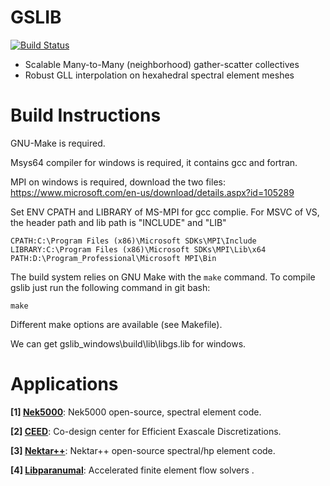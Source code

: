 # GSLIB 

[![Build Status](https://travis-ci.org/gslib/gslib.svg?branch=master)](https://travis-ci.org/gslib/gslib)

* Scalable Many-to-Many (neighborhood) gather-scatter collectives
* Robust GLL interpolation on hexahedral spectral element meshes




# Build Instructions

GNU-Make is required.

Msys64 compiler for windows is required, it contains gcc and fortran.

MPI on windows is required, download the two files: https://www.microsoft.com/en-us/download/details.aspx?id=105289

Set ENV CPATH and LIBRARY of MS-MPI for gcc complie. For MSVC of VS, the header path and lib path is "INCLUDE" and "LIB"

```
CPATH:C:\Program Files (x86)\Microsoft SDKs\MPI\Include
LIBRARY:C:\Program Files (x86)\Microsoft SDKs\MPI\Lib\x64
PATH:D:\Program_Professional\Microsoft MPI\Bin
```
The build system relies on GNU Make with the `make` command. To compile gslib just run the following command in git bash:

```
make
```

Different make options are available (see Makefile).

We can get gslib_windows\build\lib\libgs.lib for windows.

# Applications

**\[1]&#160;[Nek5000](https://nek5000.mcs.anl.gov/)**: Nek5000 open-source, spectral element code.

**\[2]&#160;[CEED](http://ceed.exascaleproject.org/)**: Co-design center for Efficient Exascale Discretizations.

**\[3]&#160;[Nektar++](http://www.nektar.info)**: Nektar++ open-source spectral/hp element code.

**\[4]&#160;[Libparanumal](https://github.com/paranumal/libparanumal)**: Accelerated finite element flow solvers .
